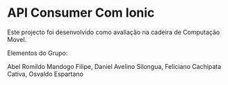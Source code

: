 # API Consumer Com Ionic

Este projecto foi desenvolvido como avaliação na cadeira de Computação Movel.

Elementos do Grupo:

Abel Romildo Mandogo Filipe,
 Daniel Avelino Silongua,
 Feliciano Cachipata Cativa,
 Osvaldo Espartano
